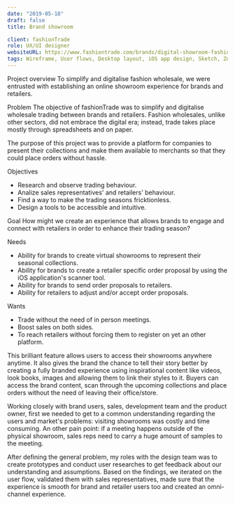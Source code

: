 ```yaml
---
date: "2019-05-18"
draft: false
title: Brand showroom

client: fashionTrade
role: UX/UI designer
websiteURL: https://www.fashiontrade.com/brands/digital-showroom-fashion/
tags: Wireframe, User flows, Desktop layout, iOS app design, Sketch, Zeplin, InVision
---
```

Project overview
To simplify and digitalise fashion wholesale, we were entrusted with establishing an online showroom experience for brands and retailers.

Problem
The objective of fashionTrade was to simplify and digitalise wholesale trading between brands and retailers. Fashion wholesales, unlike other sectors, did not embrace the digital era; instead, trade takes place mostly through spreadsheets and on paper.

The purpose of this project was to provide a platform for companies to present their collections and make them available to merchants so that they could place orders without hassle.

Objectives
- Research and observe trading behaviour.
- Analize sales representatives' and retailers' behaviour.
- Find a way to make the trading seasons fricktionless. 
- Design a tools to be accessible and intuitive. 

Goal
How might we create an experience that allows brands to engage and connect with retailers in order to enhance their trading season?

Needs
- Ability for brands to create virtual showrooms to represent their seasonal collections.
- Ability for brands to create a retailer specific order proposal by using the iOS application's scanner tool.
- Ability for brands to send order proposals to retailers.
- Ability for retailers to adjust and/or accept order proposals.

Wants
- Trade without the need of in person meetings.
- Boost sales on both sides.
- To reach retailers without forcing them to register on yet an other platform. 


This brilliant feature allows users to access their showrooms anywhere anytime. It also gives the brand the chance to tell their story better by creating a fully branded experience using inspirational content like videos, look books, images and allowing them to link their styles to it.
Buyers can access the brand content, scan through the upcoming collections and place orders without the need of leaving their office/store.

Working closely with brand users, sales, development team and the product owner, first we needed to get to a common understanding regarding the users and market's problems: visiting showrooms was costly and time consuming. An other pain point: if a meeting happens outside of the physical showroom, sales reps need to carry a huge amount of samples to the meeting.

After defining the general problem, my roles with the design team was to create prototypes and conduct user researches to get feedback about our understanding and assumptions. Based on the findings, we iterated on the user flow, validated them with sales representatives, made sure that the experience is smooth for brand and retailer users too and created an omni-channel experience. 